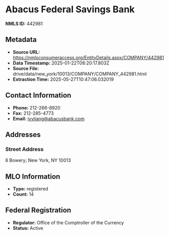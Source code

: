 # Abacus Federal Savings Bank

**NMLS ID:** 442981

## Metadata
- **Source URL:** https://nmlsconsumeraccess.org/EntityDetails.aspx/COMPANY/442981
- **Data Timestamp:** 2025-01-22T08:20:17.803Z
- **Source File:** drive/data/new_york/10013/COMPANY/COMPANY_442981.html
- **Extraction Time:** 2025-05-27T10:47:06.032019

## Contact Information
- **Phone:** 212-266-8920
- **Fax:** 212-285-4773
- **Email:** ivyliang@abacusbank.com

## Addresses
### Street Address
6 Bowery; New York, NY 10013

## MLO Information
- **Type:** registered
- **Count:** 14

## Federal Registration
- **Regulator:** Office of the Comptroller of the Currency
- **Status:** Active
